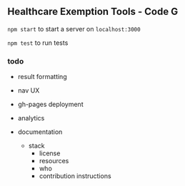 

## Healthcare Exemption Tools - Code G

`npm start` to start a server on `localhost:3000`

`npm test` to run tests


### todo

- result formatting
- nav UX
- gh-pages deployment
- analytics

- documentation
  - stack
	- license
	- resources
	- who
	- contribution instructions
